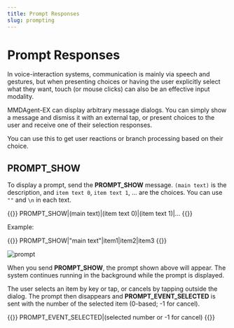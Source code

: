 ```yaml
---
title: Prompt Responses
slug: prompting
---
```

# Prompt Responses

In voice-interaction systems, communication is mainly via speech and gestures, but when presenting choices or having the user explicitly select what they want, touch (or mouse clicks) can also be an effective input modality.

MMDAgent-EX can display arbitrary message dialogs. You can simply show a message and dismiss it with an external tap, or present choices to the user and receive one of their selection responses.

You can use this to get user reactions or branch processing based on their choice.

## PROMPT_SHOW

To display a prompt, send the **PROMPT_SHOW** message. `(main text)` is the description, and `item text 0`, `item text 1`, ... are the choices. You can use `""` and `\n` in each text.

{{<message>}}
PROMPT_SHOW|(main text)|(item text 0)|(item text 1)|...
{{</message>}}

Example:

{{<message>}}
PROMPT_SHOW|"main text"|item1|item2|item3
{{</message>}}

![prompt](/images/prompt.png)

When you send **PROMPT_SHOW**, the prompt shown above will appear. The system continues running in the background while the prompt is displayed.

The user selects an item by key or tap, or cancels by tapping outside the dialog. The prompt then disappears and **PROMPT_EVENT_SELECTED** is sent with the number of the selected item (0-based; -1 for cancel).

{{<message>}}
PROMPT_EVENT_SELECTED|(selected number or -1 for cancel)
{{</message>}}